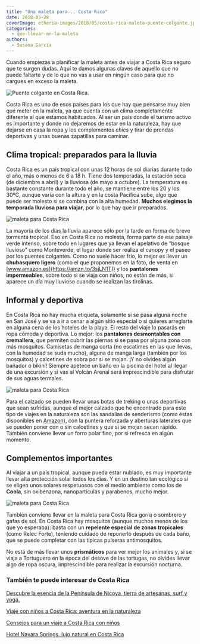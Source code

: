 ```yaml
---
title: "Una maleta para... Costa Rica"
date: 2018-05-28
coverImage: etheria-images/2018/05/costa-rica-maleta-puente-colgante.jpg
categories: 
  - que-llevar-en-la-maleta
authors: 
  - Susana García
---
```


Cuando empiezas a planificar la maleta antes de viajar a Costa Rica seguro que te surgen 
dudas. Aquí te damos algunas claves de aquello que no puede faltarte y de lo que no vas 
a usar en ningún caso para que no cargues en exceso la maleta. 

![Puente colgante en Costa Rica.](etheria-images/2018/05/costa-rica-maleta-puente-colgante.jpg "Puente colgante en Costa Rica.")

Costa Rica es uno de esos países para los que hay que pensarse muy bien qué meter en la 
maleta, ya que cuenta con un clima completamente diferente al que estamos habituados. Al 
ser un país donde el turismo activo es importante y donde no dejaremos de estar en la 
naturaleza, hay que dejarse en casa la ropa y los complementos _chics_ y tirar de 
prendas deportivas y unas buenas zapatillas para caminar. 

## Clima tropical: preparados para la lluvia

Costa Rica es un país tropical con unas 12 horas de sol diarias durante todo el año, más 
o menos de 6 a 18 h. Tiene dos temporadas, la estación seca (de diciembre a abril) y la 
lluviosa (de mayo a octubre). La temperatura es bastante constante durante todo el año, 
se mantiene entre los 20 y los 30ºC, aunque varía con la altura y en la costa Pacífica 
sube, algo que puede ser molesto si se combina con la alta humedad. **Muchos elegimos la 
temporada lluviosa para viajar**, por lo que hay que ir preparados. 

![maleta para Costa Rica](etheria-images/2018/05/costa-rica-maleta-chubasquero.jpg "Chubasquero de mujer disponible en Amazon.")

La mayoría de los días la lluvia aparece sólo por la tarde en forma de breve tormenta 
tropical. Eso en Costa Rica no molesta, forma parte de ese paisaje verde intenso, sobre 
todo en lugares que ya llevan el apelativo de “bosque lluvioso” como Monteverde, el 
lugar donde ser realiza el canopy y el paseo por los puentes colgantes. Como no suele 
hacer frío, lo mejor es llevar un **chubasquero ligero** (como el que proponemos en la 
foto, de venta en [www.amazon.es](https://amzn.to/3sjLN1T)) y los **pantalones 
impermeables**, sobre todo si se viaja con niños, no están de más, si aparece un día muy 
lluvioso cuando se realizan las tirolinas. 

## Informal y deportiva

En Costa Rica no hay mucha etiqueta, solamente si se pasa alguna noche en San José y se 
va a ir a cenar a algún sitio especial o si quieres arreglarte en alguna cena de los 
hoteles de la playa. El resto del viaje lo pasarás en ropa cómoda y deportiva. Lo mejor: 
los **pantalones desmontables con cremallera**, que permiten cubrir las piernas si se 
pasa por alguna zona con más mosquitos. Camisetas de manga corta (no escatimes en las 
que llevas, con la humedad se suda mucho), alguna de manga larga (también por los 
mosquitos) y calcetines de sobra por si se mojan. ¡Y no olvides algún bañador o bikini! 
Siempre apetece un baño en la piscina del hotel al llegar de una excursión y si vas al 
Volcán Arenal será imprescindible para disfrutar de sus aguas termales. 

![maleta para Costa Rica](etheria-images/2018/05/costa-rica-maleta-sandalia.jpg "Sandalias de trekking disponibles en Amazon.")

Para el calzado se pueden llevar unas botas de treking o unas deportivas que sean 
sufridas, aunque el mejor calzado que he encontrado para este tipo de viajes en la 
naturaleza son las sandalias de senderismo (como éstas disponibles en [Amazon](https://amzn.to/3djlIfv)), 
con la puntera reforzada y aberturas laterales que se pueden poner con o sin calcetines 
y que si se mojan secan rápido. También conviene llevar un forro polar fino, por si 
refresca en algún momento. 

## Complementos importantes

Al viajar a un país tropical, aunque pueda estar nublado, es muy importante llevar alta 
protección solar todos los días. Y en un destino tan ecológico si se eligen unos solares 
respetuosos con el medio ambiente como los de **Coola**, sin oxibenzona, nanopartículas 
y parabenos, mucho mejor. 

![maleta para Costa Rica](etheria-images/2018/05/mineral-sport-spf30-citrus-mimosa-3oz-box-tube.jpg "Mineral Sport SPF30 Citrus Mimosa (39 €)")

También conviene llevar en la maleta para Costa Rica gorra o sombrero y gafas de sol. En 
Costa Rica hay mosquitos (aunque muchos menos de los que yo esperaba): basta con un 
**repelente especial de zonas tropicales** (como Relec Forte), teniendo cuidado de 
reponerlo después de cada baño, que se puede completar con las típicas pulseras 
antimosquitos. 

No está de más llevar unos **prismáticos** para ver mejor los animales y, si se viaja a 
Tortuguero en la época del desove de las tortugas, no olvides llevar algo de ropa 
oscura, imprescindible para realizar la excursión nocturna. 

### También te puede interesar de Costa Rica

[Descubre la esencia de la Península de Nicoya, tierra de artesanas, surf y 
yoga.](https://etheriamagazine.com/2022/07/15/que-ver-peninsula-nicoya-costa-rica/) 

[Viaje con niños a Costa Rica: aventura en la 
naturaleza](https://etheriamagazine.com/2018/07/05/viaje-costa-rica-con-ninos-que-hacer-en-familia/) 

[Consejos para un viaje a Costa Rica con 
niños](https://etheriamagazine.com/2018/05/04/consejos-viaje-costa-rica-con-ninos-familias/) 

[Hotel Nayara Springs, lujo natural en Costa 
Rica](https://etheriamagazine.com/2018/05/04/hotelnayaraspringsvolcanarenalcostarica/)
